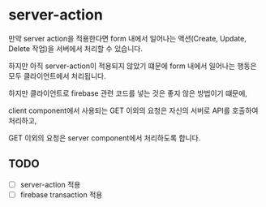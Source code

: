 # server-action

만약 server action을 적용한다면 form 내에서 일어나는 액션(Create, Update, Delete 작업)을 서버에서 처리할 수 있습니다. 

하지만 아직 server-action이 적용되지 않았기 떄문에 form 내에서 일어나는 행동은 모두 클라이언트에서 처리됩니다.

하지만 클라이언트로 firebase 관련 코드를 넣는 것은 좋지 않은 방법이기 떄문에,

client component에서 사용되는 GET 이외의 요청은 자신의 서버로 API를 호출하여 처리하고,

GET 이외의 요청은 server component에서 처리하도록 합니다.

## TODO

- [ ] server-action 적용
- [ ] firebase transaction 적용